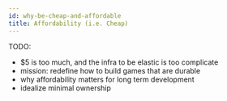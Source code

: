 ```yaml
---
id: why-be-cheap-and-affordable
title: Affordability (i.e. Cheap)
---
```


TODO:
* $5 is too much, and the infra to be elastic is too complicate
* mission: redefine how to build games that are durable
* why affordability matters for long term development
* idealize minimal ownership